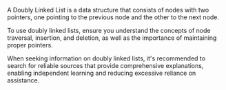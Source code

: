 A Doubly Linked List is a data structure that consists of nodes with two pointers, one pointing to the previous node and the other to the next node.

To use doubly linked lists, ensure you understand the concepts of node traversal, insertion, and deletion, as well as the importance of maintaining proper pointers.

When seeking information on doubly linked lists, it's recommended to search for reliable sources that provide comprehensive explanations, enabling independent learning and reducing excessive reliance on assistance.
